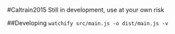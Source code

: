 #Caltrain2015
Still in development, use at your own risk

##Developing
`watchify src/main.js -o dist/main.js -v`

